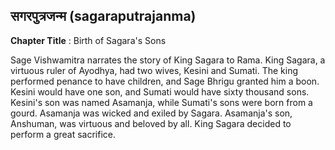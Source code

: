## सगरपुत्रजन्म (sagaraputrajanma)
**Chapter Title** : Birth of Sagara's Sons

Sage Vishwamitra narrates the story of King Sagara to Rama. King Sagara, a virtuous ruler of Ayodhya, had two wives, Kesini and Sumati. The king performed penance to have children, and Sage Bhrigu granted him a boon. Kesini would have one son, and Sumati would have sixty thousand sons. Kesini's son was named Asamanja, while Sumati's sons were born from a gourd. Asamanja was wicked and exiled by Sagara. Asamanja's son, Anshuman, was virtuous and beloved by all. King Sagara decided to perform a great sacrifice.